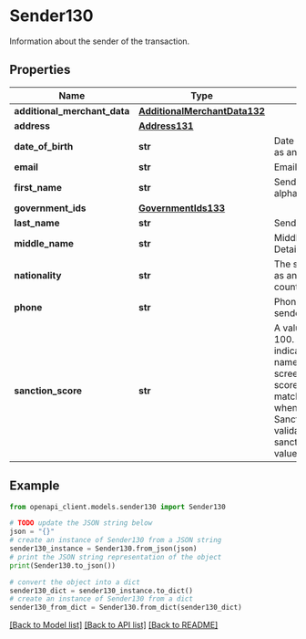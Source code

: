 # Sender130

Information about the sender of the transaction.

## Properties

Name | Type | Description | Notes
------------ | ------------- | ------------- | -------------
**additional_merchant_data** | [**AdditionalMerchantData132**](AdditionalMerchantData132.md) |  | [optional] 
**address** | [**Address131**](Address131.md) |  | [optional] 
**date_of_birth** | **str** | Date of birth of the sender as an ISO 8601 Full Date. | [optional] 
**email** | **str** | Email address of the sender. | [optional] 
**first_name** | **str** | Sender’s first name. Details- alpha, 1-40 | [optional] 
**government_ids** | [**GovernmentIds133**](GovernmentIds133.md) |  | [optional] 
**last_name** | **str** | Sender’s last name. | [optional] 
**middle_name** | **str** | Middle name of the sender. Details- alpha, 40 | [optional] 
**nationality** | **str** | The senders home country as an ISO 3166-1 alpha-3 country code. | [optional] 
**phone** | **str** | Phone number of the sender. | [optional] 
**sanction_score** | **str** | A value ranging from 0 to 100. A higher score indicates a closer match to names on the applicable screening list, while lower scores indicate a less likely match.  Available in response when partner is enabled for Sanction Screening validation and sanction_screening_override value is “false”. | [optional] 

## Example

```python
from openapi_client.models.sender130 import Sender130

# TODO update the JSON string below
json = "{}"
# create an instance of Sender130 from a JSON string
sender130_instance = Sender130.from_json(json)
# print the JSON string representation of the object
print(Sender130.to_json())

# convert the object into a dict
sender130_dict = sender130_instance.to_dict()
# create an instance of Sender130 from a dict
sender130_from_dict = Sender130.from_dict(sender130_dict)
```
[[Back to Model list]](../README.md#documentation-for-models) [[Back to API list]](../README.md#documentation-for-api-endpoints) [[Back to README]](../README.md)


